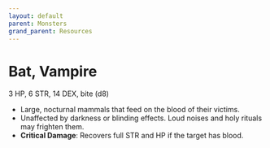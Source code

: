 ```yaml
---
layout: default
parent: Monsters
grand_parent: Resources
---
```


# Bat, Vampire

3 HP, 6 STR, 14 DEX,  bite (d8)

- Large, nocturnal mammals that feed on the blood of their victims. 
- Unaffected by darkness or blinding effects. Loud noises and holy rituals may frighten them.
- **Critical Damage**: Recovers full STR and HP if the target has blood.

